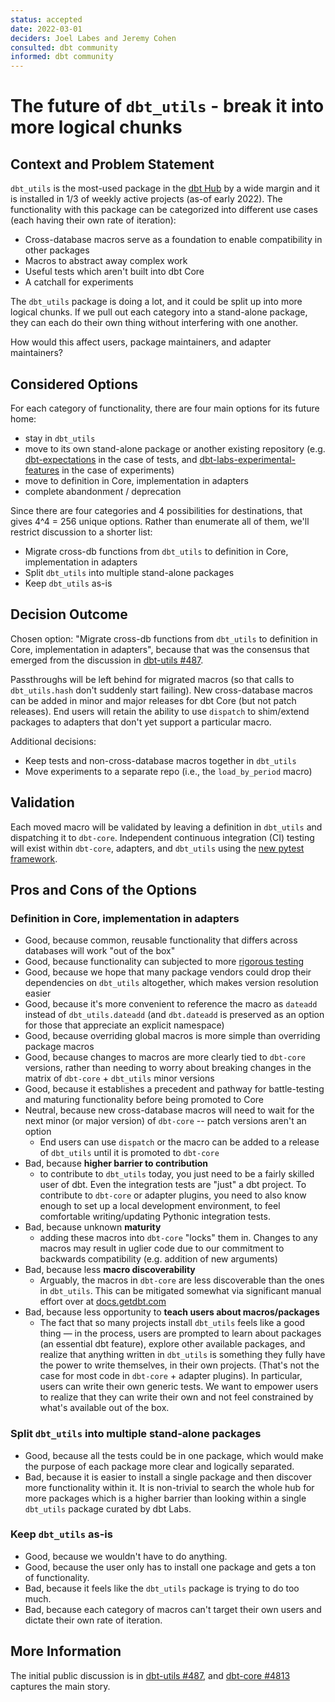 ```yaml
---
status: accepted
date: 2022-03-01
deciders: Joel Labes and Jeremy Cohen
consulted: dbt community
informed: dbt community
---
```

# The future of `dbt_utils` - break it into more logical chunks

## Context and Problem Statement

`dbt_utils` is the most-used package in the [dbt Hub]() by a wide margin and it is installed in 1/3 of weekly active projects (as-of early 2022). The functionality with this package can be categorized into different use cases (each having their own rate of iteration):

- Cross-database macros serve as a foundation to enable compatibility in other packages
- Macros to abstract away complex work
- Useful tests which aren't built into dbt Core
- A catchall for experiments

The `dbt_utils` package is doing a lot, and it could be split up into more logical chunks. If we pull out each category into a stand-alone package, they can each do their own thing without interfering with one another.

How would this affect users, package maintainers, and adapter maintainers?

## Considered Options

For each category of functionality, there are four main options for its future home:
- stay in `dbt_utils`
- move to its own stand-alone package or another existing repository (e.g. [dbt-expectations](https://github.com/calogica/dbt-expectations) in the case of tests, and [dbt-labs-experimental-features](https://github.com/dbt-labs/dbt-labs-experimental-features) in the case of experiments)
- move to definition in Core, implementation in adapters
- complete abandonment / deprecation

Since there are four categories and 4 possibilities for destinations, that gives 4^4 = 256 unique options. Rather than enumerate all of them, we'll restrict discussion to a shorter list:

- Migrate cross-db functions from `dbt_utils` to definition in Core, implementation in adapters
- Split `dbt_utils` into multiple stand-alone packages
- Keep `dbt_utils` as-is

## Decision Outcome

Chosen option: "Migrate cross-db functions from `dbt_utils` to definition in Core, implementation in adapters", because
that was the consensus that emerged from the discussion in [dbt-utils #487](https://github.com/dbt-labs/dbt-utils/discussions/487).

Passthroughs will be left behind for migrated macros (so that calls to `dbt_utils.hash` don't suddenly start failing). New cross-database macros can be added in minor and major releases for dbt Core (but not patch releases). End users will retain the ability to use `dispatch` to shim/extend packages to adapters that don't yet support a particular macro.

Additional decisions:

- Keep tests and non-cross-database macros together in `dbt_utils`
- Move experiments to a separate repo (i.e., the `load_by_period` macro)

## Validation

Each moved macro will be validated by leaving a definition in `dbt_utils` and dispatching it to `dbt-core`. Independent continuous integration (CI) testing will exist within `dbt-core`, adapters, and `dbt_utils` using the [new pytest framework](https://docs.getdbt.com/docs/contributing/testing-a-new-adapter).

## Pros and Cons of the Options

### Definition in Core, implementation in adapters

- Good, because common, reusable functionality that differs across databases will work "out of the box"
- Good, because functionality can subjected to more [rigorous testing](https://docs.getdbt.com/docs/contributing/testing-a-new-adapter)
- Good, because we hope that many package vendors could drop their dependencies on `dbt_utils` altogether, which makes version resolution easier
- Good, because it's more convenient to reference the macro as `dateadd` instead of `dbt_utils.dateadd` (and `dbt.dateadd` is preserved as an option for those that appreciate an explicit namespace)
- Good, because overriding global macros is more simple than overriding package macros
- Good, because changes to macros are more clearly tied to `dbt-core` versions, rather than needing to worry about breaking changes in the matrix of `dbt-core` + `dbt_utils` minor versions
- Good, because it establishes a precedent and pathway for battle-testing and maturing functionality before being promoted to Core
- Neutral, because new cross-database macros will need to wait for the next minor (or major version) of `dbt-core` -- patch versions aren't an option
  - End users can use `dispatch` or the macro can be added to a release of `dbt_utils` until it is promoted to `dbt-core`
- Bad, because **higher barrier to contribution**
  - to contribute to `dbt_utils` today, you just need to be a fairly skilled user of dbt. Even the integration tests are "just" a dbt project. To contribute to `dbt-core` or adapter plugins, you need to also know enough to set up a local development environment, to feel comfortable writing/updating Pythonic integration tests.
- Bad, because unknown **maturity**
  - adding these macros into `dbt-core` "locks" them in. Changes to any macros may result in uglier code due to our commitment to backwards compatibility (e.g. addition of new arguments)
- Bad, because less **macro discoverability**
  - Arguably, the macros in `dbt-core` are less discoverable than the ones in `dbt_utils`. This can be mitigated somewhat via significant manual effort over at [docs.getdbt.com](https://docs.getdbt.com/)
- Bad, because less opportunity to **teach users about macros/packages**
  - The fact that so many projects install `dbt_utils` feels like a good thing — in the process, users are prompted to learn about packages (an essential dbt feature), explore other available packages, and realize that anything written in `dbt_utils` is something they fully have the power to write themselves, in their own projects. (That's not the case for most code in `dbt-core` + adapter plugins). In particular, users can write their own generic tests. We want to empower users to realize that they can write their own and not feel constrained by what's available out of the box.

### Split `dbt_utils` into multiple stand-alone packages

- Good, because all the tests could be in one package, which would make the purpose of each package more clear and logically separated.
- Bad, because it is easier to install a single package and then discover more functionality within it. It is non-trivial to search the whole hub for more packages which is a higher barrier than looking within a single `dbt_utils` package curated by dbt Labs.

### Keep `dbt_utils` as-is

- Good, because we wouldn't have to do anything.
- Good, because the user only has to install one package and gets a ton of functionality.
- Bad, because it feels like the `dbt_utils` package is trying to do too much.
- Bad, because each category of macros can't target their own users and dictate their own rate of iteration.

## More Information

The initial public discussion is in [dbt-utils #487](https://github.com/dbt-labs/dbt-utils/discussions/487), and [dbt-core #4813](https://github.com/dbt-labs/dbt-core/issues/4813) captures the main story.
